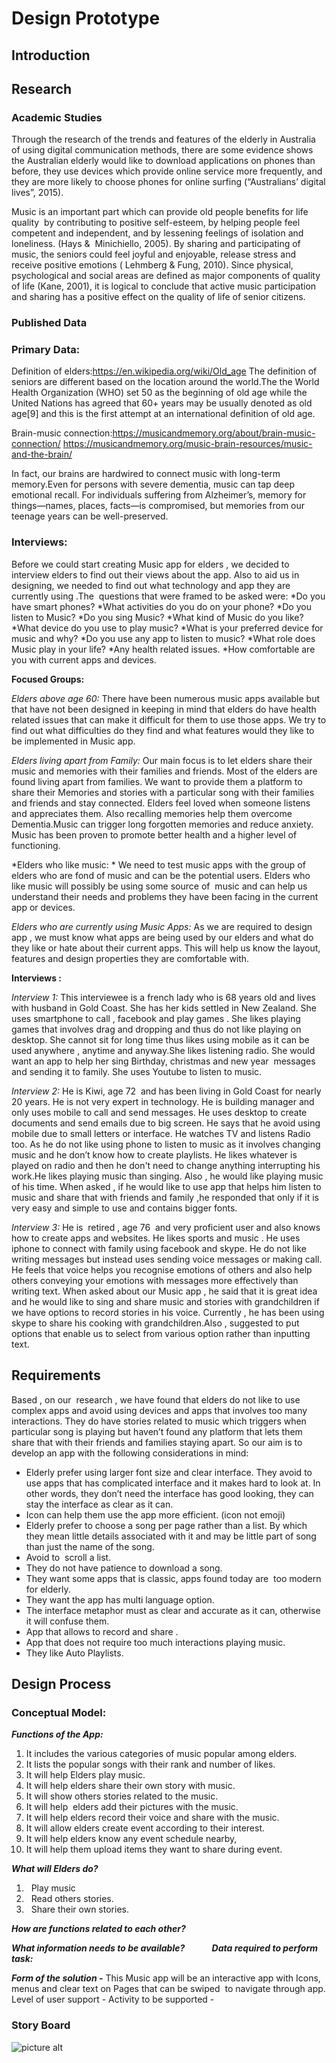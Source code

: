   
# Design Prototype

## Introduction

## Research 

### Academic Studies
Through the research of the trends and features of the elderly in Australia of using digital communication methods, there are 
some evidence shows the Australian elderly would like to download applications on phones than before, they use devices which
provide online service more frequently, and they are more likely to choose phones for online surfing (“Australians’ digital lives”, 2015). 

Music is an important part which can provide old people benefits for life quality  by contributing to positive self-esteem, by helping people feel competent and independent, and by lessening feelings of isolation and loneliness. (Hays &  Minichiello, 2005). By sharing and participating of music, the seniors could feel joyful and enjoyable, release stress and receive positive emotions ( Lehmberg & Fung, 2010). Since physical, psychological and social areas are defined as major components of quality of life (Kane, 2001), it is logical to conclude that active music participation and sharing has a positive effect on the quality of life of senior citizens.

### Published Data
### Primary Data:
Definition of elders:https://en.wikipedia.org/wiki/Old_age
The definition of seniors are different based on the location around the world.The the World Health Organization (WHO) set 50 as the beginning of old age while the United Nations has agreed that 60+ years may be usually denoted as old age[9] and this is the first attempt at an international definition of old age.

Brain-music connection:https://musicandmemory.org/about/brain-music-connection/
https://musicandmemory.org/music-brain-resources/music-and-the-brain/

In fact, our brains are hardwired to connect music with long-term memory.Even for persons with severe dementia, music can tap deep emotional recall. For individuals suffering from Alzheimer’s, memory for things—names, places, facts—is compromised, but memories from our teenage years can be well-preserved.

### Interviews:
Before we could start creating Music app for elders , we decided to interview elders to find out their views about the app. Also to aid us in designing, we needed to find out what technology and app they are currently using .The  questions that were framed to be asked were:
*Do you have smart phones?
*What activities do you do on your phone?
*Do you listen to Music?
*Do you sing Music?
*What kind of Music do you like?
*What device do you use to play music?
*What is your preferred device for music and why?
*Do you use any app to listen to music?
*What role does Music play in your life?
*Any health related issues.
*How comfortable are you with current apps and devices.

**Focused Groups:**

*Elders above age 60:*
There have been numerous music apps available but that have not been designed in keeping in mind that elders do have health related issues that can make it difficult for them to use those apps. We try to find out what difficulties do they find and what features would they like to be implemented in Music app.

*Elders living apart from Family:*
Our main focus is to let elders share their music and memories with their families and friends. Most of the elders are found living apart from families. We want to provide them a platform to share their Memories and stories with a particular song with their families and friends and stay connected. Elders feel loved when someone listens and appreciates them. Also recalling memories help them overcome Dementia.Music can trigger long forgotten memories and reduce anxiety. Music has been proven to promote better health and a higher level of functioning.

*Elders who like music: *
We need to test music apps with the group of elders who are fond of music and can be the potential users. Elders who like music will possibly be using some source of  music and can help us understand their needs and problems they have been facing in the current app or devices.

*Elders who are currently using Music Apps:*
As we are required to design app , we must know what apps are being used by our elders and what do they like or hate about their current apps. This will help us know the layout, features and design properties they are comfortable with.


**Interviews :**

*Interview 1:* This interviewee is a french lady who is 68 years old and lives with husband in Gold Coast. She has her kids settled in New Zealand. She uses smartphone to call , facebook and play games . She likes playing games that involves drag and dropping and thus do not like playing on desktop. She cannot sit for long time thus likes using mobile as it can be used anywhere , anytime and anyway.She likes listening radio. She would want an app to help her sing Birthday, christmas and new year  messages and sending it to family. She uses Youtube to listen to music.

*Interview 2:* He is Kiwi, age 72  and has been living in Gold Coast for nearly 20 years. He is not very expert in technology. He is building manager and only uses mobile to call and send messages. He uses desktop to create documents and send emails due to big screen. He says that he avoid using mobile due to small letters or interface. He watches TV and listens Radio too. As he do not like using phone to listen to music as it involves changing music and he don’t know how to create playlists. He likes whatever is played on radio and then he don't need to change anything interrupting his work.He likes playing music than singing. Also , he would like playing music of his time. When asked , if he would like to use app that helps him listen to music and share that with friends and family ,he responded that only if it is very easy and simple to use and contains bigger fonts.

*Interview 3:* He is  retired , age 76  and very proficient user and also knows how to create apps and websites. He likes sports and music . He uses iphone to connect with family using facebook and skype. He do not like writing messages but instead uses sending voice messages or making call. He feels that voice helps you recognise emotions of others and also help others conveying your emotions with messages more effectively than writing text. When asked about our Music app , he said that it is great idea and he would like to sing and share music and stories with grandchildren if we have options to record stories in his voice. Currently , he has been using skype to share his cooking with grandchildren.Also , suggested to put options that enable us to select from various option rather than inputting text.



## Requirements
Based , on our  research , we have found that elders do not like to use complex apps and avoid using devices and apps that involves too many interactions. They do have stories related to music which triggers when particular song is playing but haven’t found any platform that lets them share that with their friends and families staying apart. So our aim is to develop an app with the following considerations in mind:

* Elderly prefer using larger font size and clear interface. They avoid to use apps that has complicated interface and it makes hard to look at. In other words, they don’t need the interface has good looking, they can stay the interface as clear as it can.
* Icon can help them use the app more efficient. (icon not emoji) 
* Elderly prefer to choose a song per page rather than a list. By which they mean little details associated with it and may be little part of song than just the name of the song.
* Avoid to  scroll a list.
* They do not have patience to download a song.
* They want some apps that is classic, apps found today are  too modern for elderly.
* They want the app has multi language option.
* The interface metaphor must as clear and accurate as it can, otherwise it will confuse them.
* App that allows to record and share .
* App that does not require too much interactions playing music.
* They like Auto Playlists.

## Design Process
### Conceptual Model:

***Functions of the App:***
1. It includes the various categories of music popular among elders.
2. It lists the popular songs with their rank and number of likes.
3. It will help Elders play music.
4. It will help elders share their own story with music.
5. It will show others stories related to the music.
6. It will help  elders add their pictures with the music.
7. It will help elders record their voice and share with the music.
8. It will allow elders create event according to their interest.
9. It will help elders know any event schedule nearby,
10. It will help them upload items they want to share during event.

***What will Elders do?***
1.   Play music
2.   Read others stories.
3.   Share their own stories.

***How are functions related to each other?***




***What information needs to be available?***           
***Data required to perform task:***
                
            

***Form of the solution -*** This Music app will be an interactive app with Icons, menus and clear text on Pages that can be swiped  to navigate through app.
Level of user support - 
Activity to be supported - 

### Story Board ###
![picture alt](https://commons.wikimedia.org/wiki/File:StoryBoard.png)

